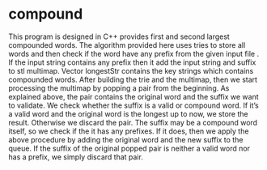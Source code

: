 # compound

This program is designed in C++ provides first and second largest compounded words. The algorithm provided here uses tries to store all words and then check if the word  have any prefix  from the given input file . If the input string contains any prefix then it add the input string and suffix to stl multimap. Vector longestStr contains the key strings which contains compounded words. After building the trie and the multimap, then we start processing the multimap by popping a pair from the beginning. As explained above, the pair contains the original word and the suffix we want to validate. We check whether the suffix is a valid or compound word. If it’s a valid word and the original word is the longest up to now, we store the result. Otherwise we discard the pair. The suffix may be a compound word itself, so we check if the it has any prefixes. If it does, then we apply the above procedure by adding the original word and the new suffix to the queue. If the suffix of the original popped pair is neither a valid word nor has a prefix, we simply discard that pair.

